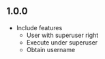 ## 1.0.0

* Include features
    * User with superuser right
    * Execute under superuser
    * Obtain username
